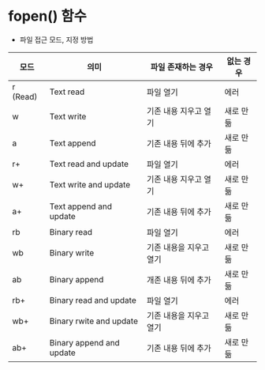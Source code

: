 # fopen() 함수

- 파일 접근 모드, 지정 방법

| 모드     | 의미                     | 파일 존재하는 경우      | 없는 경우 |
| -------- | ------------------------ | ----------------------- | --------- |
| r (Read) | Text read                | 파일 열기               | 에러      |
| w        | Text write               | 기존 내용 지우고 열기   | 새로 만듦 |
| a        | Text append              | 기존 내용 뒤에 추가     | 새로 만듦 |
| r+       | Text read and update     | 파일 열기               | 에러      |
| w+       | Text write and update    | 기존 내용 지우고 열기   | 새로 만듦 |
| a+       | Text append and update   | 기존 내용 뒤에 추가     | 새로 만듦 |
| rb       | Binary read              | 파일 열기               | 에러      |
| wb       | Binary write             | 기존 내용을 지우고 열기 | 새로 만듦 |
| ab       | Binary append            | 개존 내용 뒤에 추가     | 새로 만듦 |
| rb+      | Binary read and update   | 파일 열기               | 에러      |
| wb+      | Binary rwite and update  | 기존 내용을 지우고 열기 | 새로 만듦 |
| ab+      | Binary append and update | 기존 내용 뒤에 추가     | 새로 만듦 |


